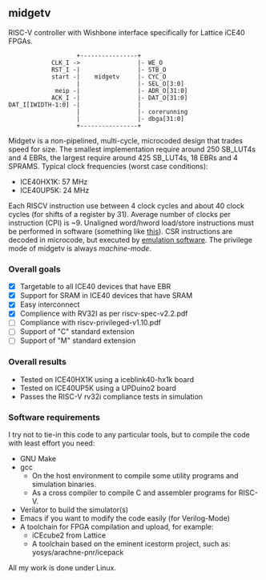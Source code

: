 ## midgetv

RISC-V controller with Wishbone interface specifically for Lattice
iCE40 FPGAs. 
   
                       +----------------+
                CLK_I ->                |- WE_O
                RST_I -|                |- STB_O
                start -|    midgetv     |- CYC_O
                       |                |- SEL_O[3:0] 
                 meip -|                |- ADR_O[31:0]
                ACK_I -|                |- DAT_O[31:0]
    DAT_I[IWIDTH-1:0] -|                |
                       |                |- corerunning
                       |                |- dbga[31:0]
                       +----------------+
                       
Midgetv is a non-pipelined, multi-cycle, microcoded design that trades speed for size. 
The smallest implementation require around 250 SB_LUT4s and 4 EBRs, the largest require
around 425 SB_LUT4s, 18 EBRs and 4 SPRAMS. Typical clock frequencies (worst case conditions):
 - ICE40HX1K: 57 MHz
 - ICE40UP5K: 24 MHz

Each RISCV instruction use between 4 clock cycles and about 40 clock
cycles (for shifts of a register by 31). Average number of clocks per
instruction (CPI) is ~9. Unaligned word/hword load/store instructions
must be performed in software (something like
[this](sw/first/t160.S)). CSR instructions are decoded in microcode,
but executed by [emulation software](sw/inc/midgetv_minimal_csr.S).
The privilege mode of midgetv is always *machine-mode*.

### Overall goals 
 -  [x] Targetable to all ICE40 devices that have EBR
 -  [x] Support for SRAM in ICE40 devices that have SRAM
 -  [x] Easy interconnect
 -  [x] Complience with RV32I as per riscv-spec-v2.2.pdf
 -  [ ] Compliance with riscv-privileged-v1.10.pdf
 -  [ ] Support of "C" standard extension
 -  [ ] Support of "M" standard extension

### Overall results
  - Tested on ICE40HX1K using a iceblink40-hx1k board
  - Tested on ICE40UP5K using a UPDuino2 board
  - Passes the RISC-V rv32i compliance tests in simulation

### Software requirements

I try not to tie-in this code to any particular tools, but to compile the code with 
least effort you need:

- GNU Make
- gcc
  - On the host environment to compile some utility programs and simulation binaries.
  - As a cross compiler to compile C and assembler programs for RISC-V.
- Verilator to build the simulator(s)
- Emacs if you want to modify the code easily (for Verilog-Mode)
- A toolchain for FPGA compilation and upload, for example:
  - iCEcube2 from Lattice
  - A toolchain based on the eminent icestorm project, such as: yosys/arachne-pnr/icepack

All my work is done under Linux.

